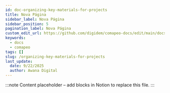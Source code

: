 ```yaml
---
id: doc-organizing-key-materials-for-projects
title: Nova Página
sidebar_label: Nova Página
sidebar_position: 5
pagination_label: Nova Página
custom_edit_url: https://github.com/digidem/comapeo-docs/edit/main/docs/organizing-key-materials-for-projects.md
keywords:
  - docs
  - comapeo
tags: []
slug: /organizing-key-materials-for-projects
last_update:
  date: 9/22/2025
  author: Awana Digital
---
```


<!-- Placeholder content generated automatically because the Notion page is missing a Website Block. -->

:::note
Content placeholder – add blocks in Notion to replace this file.
:::

